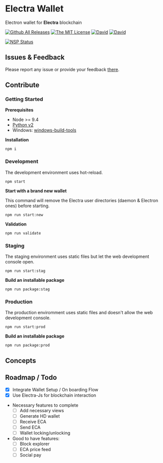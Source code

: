 # Electra Wallet

Electron wallet for **Electra** blockchain

[![Github All Releases](https://img.shields.io/github/downloads/Electra-project/electra-desktop/total.svg?style=flat-square)](https://github.com/Electra-project/electra-desktop/releases)
[![The MIT License](https://img.shields.io/badge/license-MIT-orange.svg?style=flat-square)](http://opensource.org/licenses/MIT)
[![David](https://img.shields.io/david/Electra-project/electra-desktop.svg?style=flat-square)](https://david-dm.org/Electra-project/electra-desktop)
[![David](https://img.shields.io/david/dev/Electra-project/electra-desktop.svg?style=flat-square)](https://david-dm.org/InspiredBeings/electra-desktop)

[![NSP Status](https://nodesecurity.io/orgs/ivan-gabriele/projects/e8f9941a-7742-4aac-8754-931af71f1e3f/badge)](https://nodesecurity.io/orgs/ivan-gabriele/projects/e8f9941a-7742-4aac-8754-931af71f1e3f)

## Issues & Feedback

Please report any issue or provide your feedback [there](https://github.com/Electra-project/electra-desktop/issues).

## Contribute

### Getting Started

**Prerequisites**
* Node >= 9.4
* [Python v2](https://www.python.org/downloads/)
* Windows: [windows-build-tools](https://github.com/felixrieseberg/windows-build-tools#readme)

**Installation**

    npm i

### Development

The development environment uses hot-reload.

    npm start

**Start with a brand new wallet**

This command will remove the Electra user directories (daemon & Electron ones) before starting.

    npm run start:new

**Validation**

    npm run validate

### Staging

The staging environment uses static files but let the web development console open.

    npm run start:stag

**Build an installable package**

    npm run package:stag

### Production

The production enviromment uses static files and doesn't allow the web development console.

    npm run start:prod

**Build an installable package**

    npm run package:prod

## Concepts

## Roadmap / Todo
- [x] Integrate Wallet Setup / On boarding Flow
- [x] Use Electra-Js for blockchain interaction
- Necessary features to complete
	- [ ] Add necessary views
	- [ ] Generate HD wallet
	- [ ] Receive ECA
	- [ ] Send ECA
	- [ ] Wallet locking/unlocking
- Good to have features:
	- [ ] Block explorer
	- [ ] ECA price feed
	- [ ] Social pay
